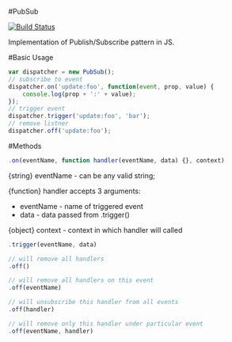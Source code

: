#PubSub 

[![Build Status](https://travis-ci.org/romantaraban/pubsub.svg?branch=master)](https://travis-ci.org/romantaraban/pubsub)

Implementation of Publish/Subscribe pattern in JS.

#Basic Usage
```javascript
var dispatcher = new PubSub();
// subscribe to event
dispatcher.on('update:foo', function(event, prop, value) {
    console.log(prop + ':' + value);
});
// trigger event
dispatcher.trigger('update:foo', 'bar');
// remove listner
dispatcher.off('update:foo');

```

#Methods
```javascript
.on(eventName, function handler(eventName, data) {}, context)
```
{string} eventName -  can be any valid string;

{function} handler accepts 3 arguments:
- eventName - name of triggered event
- data - data passed from .trigger()

{object} context - context in which handler will called

```javascript
.trigger(eventName, data)
```

```javascript
// will remove all handlers
.off()

// will remove all handlers on this event
.off(eventName)

// will unsubscribe this handler from all events
.off(handler)

// will remove only this handler under particular event
.off(eventName, handler) 
```

